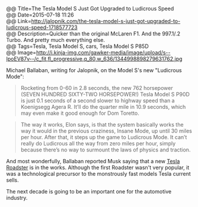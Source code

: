 @@ Title=The Tesla Model S Just Got Upgraded to Ludicrous Speed  
@@ Date=2015-07-18 11:26  
@@ Link=http://jalopnik.com/the-tesla-model-s-just-got-upgraded-to-ludicrous-speed-1718577723  
@@ Description=Quicker than the original McLaren F1. And the 997.1/.2 Turbo. And pretty much everything else.  
@@ Tags=Tesla, Tesla Model S, cars, Tesla Model S P85D  
@@ Image=http://i.kinja-img.com/gawker-media/image/upload/s--IpoEV87v--/c_fit,fl_progressive,q_80,w_636/1344998898279631762.jpg  

Michael Ballaban, writing for Jalopnik, on the Model S's new "Ludicrous Mode":
>Rocketing from 0-60 in 2.8 seconds, the new 762 horsepower (SEVEN HUNDRED SIXTY-TWO HORSEPOWER!) Tesla Model S P90D is just 0.1 seconds of a second slower to highway speed than a Koenigsegg Agera R. It’ll do the quarter mile in 10.9 seconds, which may even make it good enough for Dom Toretto.

>The way it works, Elon says, is that the system basically works the way it would in the previous craziness, Insane Mode, up until 30 miles per hour. After that, it steps up the game to Ludicrous Mode. It can’t really do Ludicrous all the way from zero miles per hour, simply because there’s no way to surmount the laws of physics and traction.

And most wonderfully, Ballaban reported Musk saying that a new [Tesla Roadster][wikipedia] is in the works. Although the first Roadster wasn't very popular, it was a technological precursor to the monstrously fast models Tesla current sells.

The next decade is going to be an important one for the automotive industry. 

[wikipedia]: https://en.wikipedia.org/wiki/Tesla_Roadster
